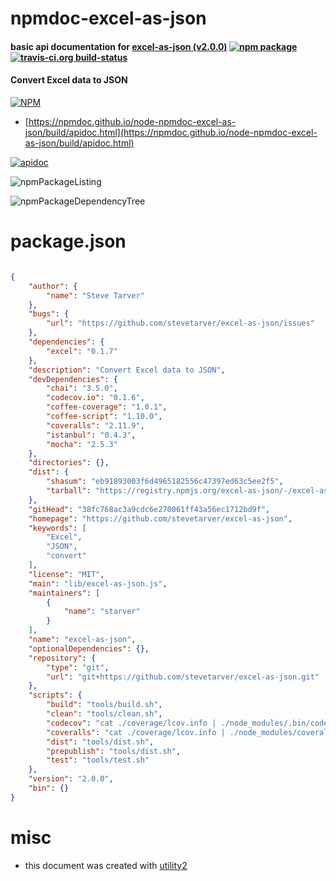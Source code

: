 # npmdoc-excel-as-json

#### basic api documentation for  [excel-as-json (v2.0.0)](https://github.com/stevetarver/excel-as-json)  [![npm package](https://img.shields.io/npm/v/npmdoc-excel-as-json.svg?style=flat-square)](https://www.npmjs.org/package/npmdoc-excel-as-json) [![travis-ci.org build-status](https://api.travis-ci.org/npmdoc/node-npmdoc-excel-as-json.svg)](https://travis-ci.org/npmdoc/node-npmdoc-excel-as-json)

#### Convert Excel data to JSON

[![NPM](https://nodei.co/npm/excel-as-json.png?downloads=true&downloadRank=true&stars=true)](https://www.npmjs.com/package/excel-as-json)

- [https://npmdoc.github.io/node-npmdoc-excel-as-json/build/apidoc.html](https://npmdoc.github.io/node-npmdoc-excel-as-json/build/apidoc.html)

[![apidoc](https://npmdoc.github.io/node-npmdoc-excel-as-json/build/screenCapture.buildCi.browser.%252Ftmp%252Fbuild%252Fapidoc.html.png)](https://npmdoc.github.io/node-npmdoc-excel-as-json/build/apidoc.html)

![npmPackageListing](https://npmdoc.github.io/node-npmdoc-excel-as-json/build/screenCapture.npmPackageListing.svg)

![npmPackageDependencyTree](https://npmdoc.github.io/node-npmdoc-excel-as-json/build/screenCapture.npmPackageDependencyTree.svg)



# package.json

```json

{
    "author": {
        "name": "Steve Tarver"
    },
    "bugs": {
        "url": "https://github.com/stevetarver/excel-as-json/issues"
    },
    "dependencies": {
        "excel": "0.1.7"
    },
    "description": "Convert Excel data to JSON",
    "devDependencies": {
        "chai": "3.5.0",
        "codecov.io": "0.1.6",
        "coffee-coverage": "1.0.1",
        "coffee-script": "1.10.0",
        "coveralls": "2.11.9",
        "istanbul": "0.4.3",
        "mocha": "2.5.3"
    },
    "directories": {},
    "dist": {
        "shasum": "eb91893003f6d4965182556c47397ed63c5ee2f5",
        "tarball": "https://registry.npmjs.org/excel-as-json/-/excel-as-json-2.0.0.tgz"
    },
    "gitHead": "38fc768ac3a9cdc6e270061ff43a56ec1712bd9f",
    "homepage": "https://github.com/stevetarver/excel-as-json",
    "keywords": [
        "Excel",
        "JSON",
        "convert"
    ],
    "license": "MIT",
    "main": "lib/excel-as-json.js",
    "maintainers": [
        {
            "name": "starver"
        }
    ],
    "name": "excel-as-json",
    "optionalDependencies": {},
    "repository": {
        "type": "git",
        "url": "git+https://github.com/stevetarver/excel-as-json.git"
    },
    "scripts": {
        "build": "tools/build.sh",
        "clean": "tools/clean.sh",
        "codecov": "cat ./coverage/lcov.info | ./node_modules/.bin/codecov",
        "coveralls": "cat ./coverage/lcov.info | ./node_modules/coveralls/bin/coveralls.js",
        "dist": "tools/dist.sh",
        "prepublish": "tools/dist.sh",
        "test": "tools/test.sh"
    },
    "version": "2.0.0",
    "bin": {}
}
```



# misc
- this document was created with [utility2](https://github.com/kaizhu256/node-utility2)
